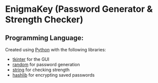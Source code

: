 # EnigmaKey (Password Generator & Strength Checker)

## Programming Language:
Created using [Python](https://www.python.org/) with the following libraries:
- [tkinter](https://docs.python.org/3/library/tkinter.html) for the GUI
- [random](https://docs.python.org/3/library/random.html) for password generation
- [string](https://docs.python.org/3/library/string.html) for checking strength
- [hashlib](https://docs.python.org/3/library/hashlib.html) for encrypting saved passwords
